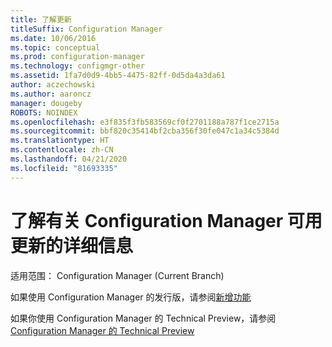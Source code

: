 ```yaml
---
title: 了解更新
titleSuffix: Configuration Manager
ms.date: 10/06/2016
ms.topic: conceptual
ms.prod: configuration-manager
ms.technology: configmgr-other
ms.assetid: 1fa7d0d9-4bb5-4475-82ff-0d5da4a3da61
author: aczechowski
ms.author: aaroncz
manager: dougeby
ROBOTS: NOINDEX
ms.openlocfilehash: e3f835f3fb583569cf0f2701188a787f1ce2715a
ms.sourcegitcommit: bbf820c35414bf2cba356f30fe047c1a34c5384d
ms.translationtype: HT
ms.contentlocale: zh-CN
ms.lasthandoff: 04/21/2020
ms.locfileid: "81693335"
---
```

# <a name="learn-more-about-available-updates-for-configuration-manager"></a>了解有关 Configuration Manager 可用更新的详细信息

适用范围：  Configuration Manager (Current Branch)

如果使用 Configuration Manager 的发行版，请参阅[新增功能](https://technet.microsoft.com/library/mt622084.aspx)  

 如果你使用 Configuration Manager 的 Technical Preview，请参阅 [Configuration Manager 的 Technical Preview](https://technet.microsoft.com/library/mt595861.aspx)

